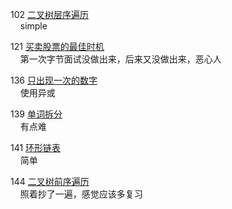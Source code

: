 102 [二叉树层序遍历](https://leetcode-cn.com/problems/binary-tree-level-order-traversal/)  
&nbsp;&nbsp;&nbsp;&nbsp;simple

121 [买卖股票的最佳时机](https://leetcode.cn/problems/best-time-to-buy-and-sell-stock/)  
&nbsp;&nbsp;&nbsp;&nbsp;第一次字节面试没做出来，后来又没做出来，恶心人

136 [只出现一次的数字](https://leetcode.cn/problems/single-number/)  
&nbsp;&nbsp;&nbsp;&nbsp;使用异或

139 [单词拆分](https://leetcode.cn/problems/word-break/)  
&nbsp;&nbsp;&nbsp;&nbsp;有点难

141 [环形链表](https://leetcode.cn/problems/linked-list-cycle/)  
&nbsp;&nbsp;&nbsp;&nbsp;简单

144 [二叉树前序遍历](https://leetcode.cn/problems/binary-tree-preorder-traversal/)  
&nbsp;&nbsp;&nbsp;&nbsp;照着抄了一遍，感觉应该多复习
